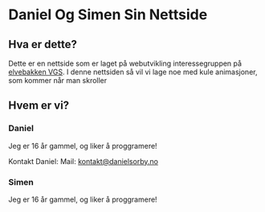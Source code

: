 # Daniel Og Simen Sin Nettside

## Hva er dette?
Dette er en nettside som er laget på webutvikling interessegruppen på [elvebakken VGS](https://elvebakken.vgs.no).
I denne nettsiden så vil vi lage noe med kule animasjoner, som kommer når man skroller

## Hvem er vi?
### Daniel
Jeg er 16 år gammel, og liker å proggramere!

Kontakt Daniel:
Mail: [kontakt@danielsorby.no](mailto:kontakt@danielsorby.no)
### Simen
Jeg er 16 år gammel, og liker å proggramere!
